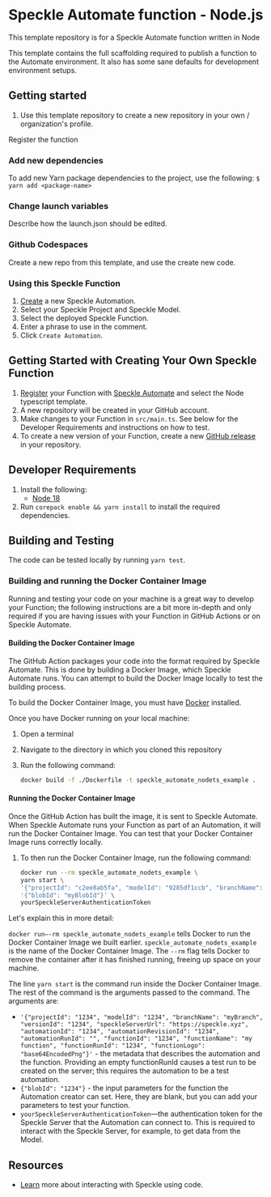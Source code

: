 # Speckle Automate function - Node.js

This template repository is for a Speckle Automate function written in Node

This template contains the full scaffolding required to publish a function to the Automate environment.
It also has some sane defaults for development environment setups.

## Getting started

1. Use this template repository to create a new repository in your own / organization's profile.

Register the function 

### Add new dependencies

To add new Yarn package dependencies to the project, use the following:
`$ yarn add <package-name>`

### Change launch variables

Describe how the launch.json should be edited.

### Github Codespaces

Create a new repo from this template, and use the create new code.

### Using this Speckle Function

1. [Create](https://automate.speckle.dev/) a new Speckle Automation.
1. Select your Speckle Project and Speckle Model.
1. Select the deployed Speckle Function.
1. Enter a phrase to use in the comment.
1. Click `Create Automation`.

## Getting Started with Creating Your Own Speckle Function

1. [Register](https://automate.speckle.dev/) your Function with [Speckle Automate](https://automate.speckle.dev/) and select the Node typescript template.
1. A new repository will be created in your GitHub account.
1. Make changes to your Function in `src/main.ts`. See below for the Developer Requirements and instructions on how to test.
1. To create a new version of your Function, create a new [GitHub release](https://docs.github.com/en/repositories/releasing-projects-on-github/managing-releases-in-a-repository) in your repository.

## Developer Requirements

1. Install the following:
    - [Node 18](https://nodejs.org/en/download/package-manager)
1. Run `corepack enable && yarn install` to install the required dependencies.

## Building and Testing

The code can be tested locally by running `yarn test`.

### Building and running the Docker Container Image

Running and testing your code on your machine is a great way to develop your Function; the following instructions are a bit more in-depth and only required if you are having issues with your Function in GitHub Actions or on Speckle Automate.

#### Building the Docker Container Image

The GitHub Action packages your code into the format required by Speckle Automate. This is done by building a Docker Image, which Speckle Automate runs. You can attempt to build the Docker Image locally to test the building process.

To build the Docker Container Image, you must have [Docker](https://docs.docker.com/get-docker/) installed.

Once you have Docker running on your local machine:

1. Open a terminal
1. Navigate to the directory in which you cloned this repository
1. Run the following command:

    ```bash
    docker build -f ./Dockerfile -t speckle_automate_nodets_example .
    ```

#### Running the Docker Container Image

Once the GitHub Action has built the image, it is sent to Speckle Automate. When Speckle Automate runs your Function as part of an Automation, it will run the Docker Container Image. You can test that your Docker Container Image runs correctly locally.

1. To then run the Docker Container Image, run the following command:

    ```bash
    docker run --rm speckle_automate_nodets_example \
    yarn start \
    '{"projectId": "c2ee8ab5fa", "modelId": "9285df1ccb", "branchName": "steelplates.ifc", "versionId": "8b1a9b830a", "speckleServerUrl": "https://latest.speckle.systems/", "automationId": "1234", "automationRevisionId": "1234", "automationRunId": "1234", "functionId": "1234", "functionName": "my function", "functionRunId": "1234", "functionLogo": "base64EncodedPng"}' \
    '{"blobId": "myBlobId"}' \
    yourSpeckleServerAuthenticationToken
    ```

Let's explain this in more detail:

`docker run—-rm speckle_automate_nodets_example` tells Docker to run the Docker Container Image we built earlier. `speckle_automate_nodets_example` is the name of the Docker Container Image. The `--rm` flag tells Docker to remove the container after it has finished running, freeing up space on your machine.

The line `yarn start` is the command run inside the Docker Container Image. The rest of the command is the arguments passed to the command. The arguments are:

- `'{"projectId": "1234", "modelId": "1234", "branchName": "myBranch", "versionId": "1234", "speckleServerUrl": "https://speckle.xyz", "automationId": "1234", "automationRevisionId": "1234", "automationRunId": "", "functionId": "1234", "functionName": "my function", "functionRunId": "1234", "functionLogo": "base64EncodedPng"}'` - the metadata that describes the automation and the function. Providing an empty functionRunId causes a test run to be created on the server; this requires the automation to be a test automation.
- `{"blobId": "1234"}` - the input parameters for the function the Automation creator can set. Here, they are blank, but you can add your parameters to test your function.
- `yourSpeckleServerAuthenticationToken`—the authentication token for the Speckle Server that the Automation can connect to. This is required to interact with the Speckle Server, for example, to get data from the Model.

## Resources

- [Learn](https://speckle.guide/dev) more about interacting with Speckle using code.
